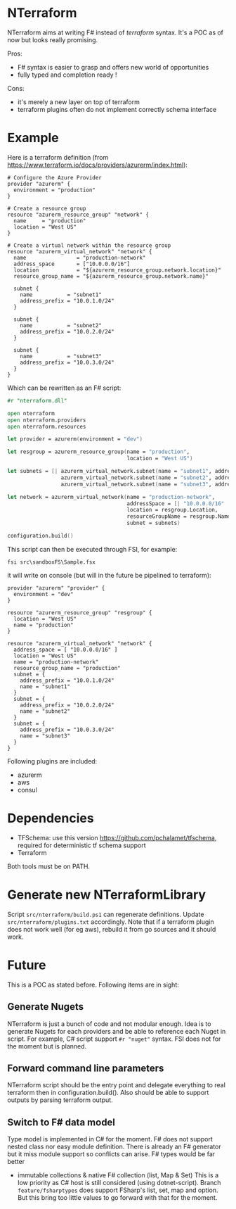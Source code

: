 # NTerraform
NTerraform aims at writing F# instead of *terraform* syntax. It's a POC as of now but looks really promising.

Pros:
* F# syntax is easier to grasp and offers new world of opportunities
* fully typed and completion ready !

Cons:
* it's merely a new layer on top of terraform
* terraform plugins often do not implement correctly schema interface

# Example
Here is a terraform definition (from https://www.terraform.io/docs/providers/azurerm/index.html):

```
# Configure the Azure Provider
provider "azurerm" { 
  environment = "production"
}

# Create a resource group
resource "azurerm_resource_group" "network" {
  name     = "production"
  location = "West US"
}

# Create a virtual network within the resource group
resource "azurerm_virtual_network" "network" {
  name                = "production-network"
  address_space       = ["10.0.0.0/16"]
  location            = "${azurerm_resource_group.network.location}"
  resource_group_name = "${azurerm_resource_group.network.name}"

  subnet {
    name           = "subnet1"
    address_prefix = "10.0.1.0/24"
  }

  subnet {
    name           = "subnet2"
    address_prefix = "10.0.2.0/24"
  }

  subnet {
    name           = "subnet3"
    address_prefix = "10.0.3.0/24"
  }
}
```

Which can be rewritten as an F# script:
```fsharp
#r "nterraform.dll"

open nterraform
open nterraform.providers
open nterraform.resources

let provider = azurerm(environment = "dev")

let resgroup = azurerm_resource_group(name = "production",
                                      location = "West US")

let subnets = [| azurerm_virtual_network.subnet(name = "subnet1", addressPrefix = "10.0.1.0/24")
                 azurerm_virtual_network.subnet(name = "subnet2", addressPrefix = "10.0.2.0/24")
                 azurerm_virtual_network.subnet(name = "subnet3", addressPrefix = "10.0.3.0/24") |]

let network = azurerm_virtual_network(name = "production-network",
                                      addressSpace = [| "10.0.0.0/16" |],
                                      location = resgroup.Location,
                                      resourceGroupName = resgroup.Name,
                                      subnet = subnets)

configuration.build()
```

This script can then be executed through FSI, for example:
```
fsi src\sandboxFS\Sample.fsx
```

it will write on console (but will in the future be pipelined to terraform):
```
provider "azurerm" "provider" {
  environment = "dev"
}

resource "azurerm_resource_group" "resgroup" {
  location = "West US"
  name = "production"
}

resource "azurerm_virtual_network" "network" {
  address_space = [ "10.0.0.0/16" ]
  location = "West US"
  name = "production-network"
  resource_group_name = "production"
  subnet = {
    address_prefix = "10.0.1.0/24"
    name = "subnet1"
  }
  subnet = {
    address_prefix = "10.0.2.0/24"
    name = "subnet2"
  }
  subnet = {
    address_prefix = "10.0.3.0/24"
    name = "subnet3"
  }
}
```

Following plugins are included:
* azurerm
* aws
* consul

# Dependencies
* TFSchema: use this version https://github.com/pchalamet/tfschema, required for deterministic tf schema support
* Terraform

Both tools must be on PATH.

# Generate new NTerraformLibrary
Script `src/nterraform/build.ps1` can regenerate definitions. Update `src/nterraform/plugins.txt` accordingly.
Note that if a terraform plugin does not work well (for eg aws), rebuild it from go sources and it should work.

# Future
This is a POC as stated before. Following items are in sight:

## Generate Nugets
NTerraform is just a bunch of code and not modular enough.
Idea is to generate Nugets for each providers and be able to reference each Nuget in script.
For example, C# script support `#r "nuget"` syntax. FSI does not for the moment but is planned.

## Forward command line parameters
NTerraform script should be the entry point and delegate everything to real terraform then in configuration.build().
Also should be able to support outputs by parsing terraform output.

## Switch to F# data model
Type model is implemented in C# for the moment. F# does not support nested class nor easy module definition.
There is already an F# generator but it miss module support so conflicts can arise.
F# types would be far better
* immutable collections & native F# collection (list, Map & Set)
This is a low priority as C# host is still considered (using dotnet-script).
Branch `feature/fsharptypes` does support FSharp's list, set, map and option. But this bring too little values to go forward with that for the moment.